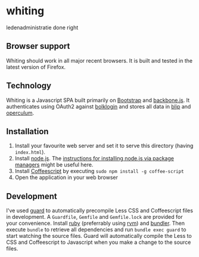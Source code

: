 # whiting
ledenadministratie done right

## Browser support
Whiting should work in all major recent browsers. It is built and tested in the latest version of Firefox. 

## Technology
Whiting is a Javascript SPA built primarily on [Bootstrap](http://twitter.github.io/bootstrap/) and [backbone.js](http://backbonejs.org/). It authenticates using OAuth2 against [bolklogin](https://github.com/debolk/bolklogin) and stores all data in [blip](https://github.com/debolk/blip) and [operculum](https://github.com/debolk/bolklogin).

## Installation
1. Install your favourite web server and set it to serve this directory (having `index.html`).
1. Install [node.js](http://nodejs.org/). The [instructions for installing node.js via package managers](https://github.com/joyent/node/wiki/Installing-Node.js-via-package-manager) might be useful here.
1. Install [Coffeescript](http://coffeescript.org/) by executing `sudo npm install -g coffee-script`
1. Open the application in your web browser

## Development
I've used [guard](https://github.com/guard/guard) to automatically precompile Less CSS and Coffeescript files in development. A `Guardfile`, `Gemfile` and `Gemfile.lock` are provided for your convenience. Install [ruby](http://www.ruby-lang.org) (preferrably using [rvm](https://rvm.io/)) and [bundler](http://bundler.io/). Then execute `bundle` to retrieve all dependencies and run `bundle exec guard` to start watching the source files. Guard will automatically compile the Less to CSS and Coffeescript to Javascript when you make a change to the source files.